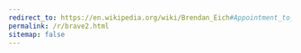 ```yaml
---
redirect_to: https://en.wikipedia.org/wiki/Brendan_Eich#Appointment_to_CEO_and_resignation
permalink: /r/brave2.html
sitemap: false
---
```

